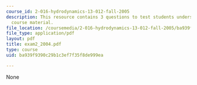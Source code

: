 ```yaml
---
course_id: 2-016-hydrodynamics-13-012-fall-2005
description: This resource contains 3 questions to test students understanding of
  course material.
file_location: /coursemedia/2-016-hydrodynamics-13-012-fall-2005/ba939f9390c29b1c3ef7f35f8de999ea_exam2_2004.pdf
file_type: application/pdf
layout: pdf
title: exam2_2004.pdf
type: course
uid: ba939f9390c29b1c3ef7f35f8de999ea

---
```

None